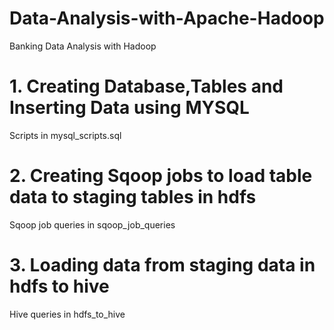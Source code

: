 # Data-Analysis-with-Apache-Hadoop
Banking Data Analysis with Hadoop

# 1. Creating Database,Tables and Inserting Data using MYSQL
Scripts in mysql_scripts.sql

# 2. Creating Sqoop jobs to load table data to staging tables in hdfs
Sqoop job queries in sqoop_job_queries

# 3. Loading data from staging data in hdfs to hive 
Hive queries in hdfs_to_hive

